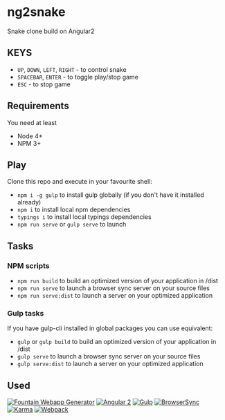 # ng2snake

Snake clone build on Angular2
## KEYS
* `UP`, `DOWN`, `LEFT`, `RIGHT` - to control snake
* `SPACEBAR`, `ENTER` - to toggle play/stop game
* `ESC` - to stop game

## Requirements
You need at least
* Node 4+
* NPM 3+

## Play
Clone this repo and execute in your favourite shell:

* `npm i -g gulp` to install gulp globally (if you don't have it installed already)
* `npm i` to install local npm dependencies
* `typings i` to install local typings dependencies
* `npm run serve` or `gulp serve` to launch

## Tasks
### NPM scripts
* `npm run build` to build an optimized version of your application in /dist
* `npm run serve` to launch a browser sync server on your source files
* `npm run serve:dist` to launch a server on your optimized application

### Gulp tasks
If you have gulp-cli installed in global packages you can use equivalent:
* `gulp` or `gulp build` to build an optimized version of your application in /dist
* `gulp serve` to launch a browser sync server on your source files
* `gulp serve:dist` to launch a server on your optimized application

## Used
[![Fountain Webapp Generator](http://fountainjs.io/assets/imgs/fountain.png)](http://fountainjs.io/)
[![Angular 2](http://fountainjs.io/assets/imgs/angular2.png)](https://github.com/FountainJS/generator-fountain-angular2)
[![Gulp](http://fountainjs.io/assets/imgs/gulp.png)](https://github.com/FountainJS/generator-fountain-gulp)
[![BrowserSync](http://fountainjs.io/assets/imgs/browsersync.png)](https://github.com/FountainJS/generator-fountain-browsersync)
[![Karma](http://fountainjs.io/assets/imgs/karma.png)](https://github.com/FountainJS/generator-fountain-karma)
[![Webpack](http://fountainjs.io/assets/imgs/webpack.png)](https://github.com/FountainJS/generator-fountain-webpack)
